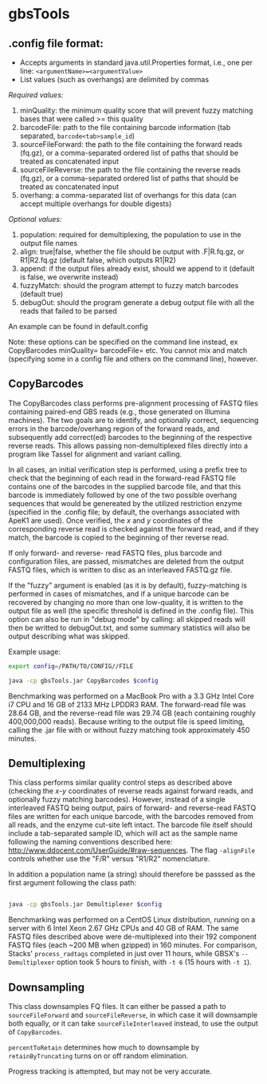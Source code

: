 # gbsTools

## .config file format:
 * Accepts arguments in standard java.util.Properties format, i.e., one per line: ```<argumentName>=<argumentValue>```
 * List values (such as overhangs) are delimited by commas
 
 *Required values:*
 1) minQuality: the minimum quality score that will prevent fuzzy matching bases that were called >= this quality
 2) barcodeFile: path to the file containing barcode information (tab separated, ```barcode<tab>sample_id```)
 3) sourceFileForward: the path to the file containing the forward reads (fq.gz), or a comma-separated ordered list of paths that should be treated as concatenated input
 4) sourceFileReverse: the path to the file containing the reverse reads (fq.gz), or a comma-separated ordered list of paths that should be treated as concatenated input
 5) overhang: a comma-separated list of overhangs for this data (can accept multiple overhangs for double digests)
 
 *Optional values:*
 1) population: required for demultiplexing, the population to use in the output file names
 2) align: true|false, whether the file should be output with .F|R.fq.gz, or R1|R2.fq.gz (default false, which outputs R1|R2)
 3) append: if the output files already exist, should we append to it (default is false, we overwrite instead)
 4) fuzzyMatch: should the program attempt to fuzzy match barcodes (default true)
 5) debugOut: should the program generate a debug output file with all the reads that failed to be parsed
 
 An example can be found in default.config
 
 Note: these options can be specified on the command line instead, ex CopyBarcodes minQuality=<quality> barcodeFile=<file> etc. You cannot mix and match (specifying some in a config file and others on the command line), however.

## CopyBarcodes

The CopyBarcodes class performs pre-alignment processing of FASTQ files containing paired-end GBS reads (e.g., those generated on Illumina machines).  The two goals are to identify, and optionally correct, sequencing errors in the barcode/overhang region of the forward reads, and subsequently add correct(ed) barcodes to the beginning of the respective reverse reads.  This allows passing non-demultiplexed files directly into a program like Tassel for alignment and variant calling.

In all cases, an initial verification step is performed, using a prefix tree to check that the beginning of each read in the forward-read FASTQ file contains one of the barcodes in the supplied barcode file, and that this barcode is immediately followed by one of the two possible overhang sequences that would be genereated by the utilized restriction enzyme (specified in the .config file; by default, the overhangs associated with ApeK1 are used).  Once verified, the *x* and *y* coordinates of the corresponding reverse read is checked against the forward read, and if they match, the barcode is copied to the beginning of ther reverse read.

If only forward- and reverse- read FASTQ files, plus barcode and configuration files, are passed, mismatches are deleted from the output FASTQ files, which is written to disc as an interleaved FASTQ.gz file.

If the "fuzzy" argument is enabled (as it is by default), fuzzy-matching is performed in cases of mismatches, and if a unique barcode can be recovered by changing no more than one low-quality, it is written to the output file as well (the specific threshold is defined in the .config file).  This option can also be run in "debug mode" by calling: all skipped reads will then be writted to debugOut.txt, and some summary statistics will also be output describing what was skipped.

Example usage:

```bash
export config=/PATH/TO/CONFIG//FILE

java -cp gbsTools.jar CopyBarcodes $config
```
Benchmarking was performed on a MacBook Pro with a 3.3 GHz Intel Core i7 CPU and 16 GB of 2133 MHz LPDDR3 RAM.  The forward-read file was 28.64 GB, and the reverse-read file was 29.74 GB (each containing roughly 400,000,000 reads).  Because writing to the output file is speed limiting, calling the .jar file with or without fuzzy matching took approximately 450 minutes.


## Demultiplexing

This class performs similar quality control steps as described above (checking the *x*-*y* coordinates of reverse reads against forward reads, and optionally fuzzy matching barcodes).  However, instead of a single interleaved FASTQ being output, pairs of forward- and reverse-read FASTQ files are written for each unique barcode, with the barcodes removed from all reads, and the enzyme cut-site left intact.  The barcode file itself should include a tab-separated sample ID, which will act as the sample name following the naming conventions described here: http://www.ddocent.com/UserGuide/#raw-sequences.  The flag `-alignFile` controls whether use the "F/R" versus "R1/R2" nomenclature.

In addition a population name (a string) should therefore be passsed as the first argument following the class path:

```bash

java -cp gbsTools.jar Demultiplexer $config
```
Benchmarking was performed on a CentOS Linux distribution, running on a server with 6 Intel Xeon 2.67 GHz CPUs and 40 GB of RAM.  The same FASTQ files described above were de-multiplexed into their 192 component FASTQ files (each ~200 MB when gzipped) in 160 minutes.  For comparison, Stacks' `process_radtags` completed in just over 11 hours, while GBSX's `--Demultiplexer` option took 5 hours to finish, with `-t 6` (15 hours with `-t 1`).



## Downsampling

This class downsamples FQ files.  It can either be passed a path to `sourceFileForward` and `sourceFileReverse`, in which case it will downsample both equally, or it can take `sourceFileInterleaved` instead, to use the output of `CopyBarcodes`. 

`percentToRetain` determines how much to downsample by
`retainByTruncating` turns on or off random elimination. 

Progress tracking is attempted, but may not be very accurate. 
